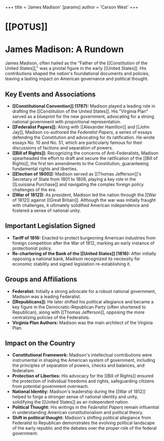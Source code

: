 +++
 title = 'James Madison'
[params]
	author = 'Carson West'
+++
# [[POTUS]]
# James Madison: A Rundown

James Madison, often hailed as the "Father of the [[Constitution of the United States]]," was a pivotal figure in the early [[United States]]. His contributions shaped the nation's foundational documents and policies, leaving a lasting impact on American governance and political thought.

## Key Events and Associations

*   **[[Constitutional Convention]] (1787):** Madison played a leading role in drafting the [[Constitution of the United States]]. His "Virginia Plan" served as a blueprint for the new government, advocating for a strong national government with proportional representation.
*   **[[Federalist Papers]]:** Along with [[Alexander Hamilton]] and [[John Jay]], Madison co-authored the *Federalist Papers*, a series of essays defending the Constitution and advocating for its ratification. He wrote essays No. 10 and No. 51, which are particularly famous for their discussions of factions and separation of powers.
*   **[[Bill of Rights]]:** Recognizing the concerns of Anti-Federalists, Madison spearheaded the effort to draft and secure the ratification of the [[Bill of Rights]], the first ten amendments to the Constitution, guaranteeing fundamental rights and liberties.
*   **[[Election of 1800]]:** Madison served as [[Thomas Jefferson]]'s Secretary of State from 1801 to 1809, playing a key role in the [[Louisiana Purchase]] and navigating the complex foreign policy challenges of the era.
*   **[[War of 1812]]:** As president, Madison led the nation through the [[War of 1812]] against [[Great Britain]]. Although the war was initially fraught with challenges, it ultimately solidified American independence and fostered a sense of national unity.

## Important Legislation Signed

*   **Tariff of 1816:** Enacted to protect burgeoning American industries from foreign competition after the War of 1812, marking an early instance of protectionist policy.
*   **Re-chartering of the Bank of the [[United States]] (1816):** After initially opposing a national bank, Madison recognized its necessity for economic stability and signed legislation re-establishing it.

## Groups and Affiliations

*   **Federalist:** Initially a strong advocate for a robust national government, Madison was a leading Federalist.
*   **[[Republicans]]:** He later shifted his political allegiance and became a key figure in the Democratic-Republican Party (often shortened to Republican), along with [[Thomas Jefferson]], opposing the more centralizing policies of the Federalists.
*   **Virginia Plan Authors:** Madison was the main architect of the Virginia Plan.

## Impact on the Country

*   **Constitutional Framework:** Madison's intellectual contributions were instrumental in shaping the American system of government, including the principles of separation of powers, checks and balances, and federalism.
*   **Protection of Liberties:** His advocacy for the [[Bill of Rights]] ensured the protection of individual freedoms and rights, safeguarding citizens from potential government overreach.
*   **National Identity:** Madison's leadership during the [[War of 1812]] helped to forge a stronger sense of national identity and unity, solidifying the [[United States]] as an independent nation.
*   **Political Thought:** His writings in the *Federalist Papers* remain influential in understanding American constitutionalism and political theory.
*   **Shift in political thought:** Madison's shifting political allegiance from Federalist to Republican demonstrates the evolving political landscape of the early republic and the debates over the proper role of the federal government.
